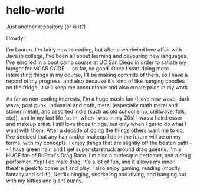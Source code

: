 # hello-world
Just another repository (or is it?)

Howdy!

I'm Lauren. I'm fairly new to coding, but after a whirlwind love affair with Java in college, I've been all about learning and devouring new languages. I've enrolled in a boot camp course at UC San Diego in order to satiate my hunger for MOAR CODE -- so far, so good. Once I start doing more interesting things in my course, I'll be making commits of them, so I have a record of my progress, and also because it's kind of like hanging doodles on the fridge. It will keep me accountable and also create pride in my work.

As far as non-coding interests, I'm a huge music fan (I love new wave, dark wave, post punk, industrial and goth, metal (especially math metal and stoner metal), and assorted indie (such as old school emo, chillwave, folk, etc)), and in my last life (as in, when I was in my 20s) I was a hairdresser and makeup artist. I still love those things, but only when I get to do what I want with them. After a decade of doing the things others want me to do, I've decided that any hair and/or makeup I do in the future will be on my terms, with my concepts. I enjoy things that are slightly off the beaten path -- I have green hair, and I get super starstruck around drag queens. I'm a HUGE fan of RuPaul's Drag Race. I'm also a burlesque perfomer, and a drag performer. Yep! I do male drag. It's a lot of fun, and it allows my inner theatre geek to come out and play. I also enjoy gaming, reading (mostly fantasy and sci-fi), Netflix binging, snorkeling and diving, and hanging out with my kitties and giant bunny.
